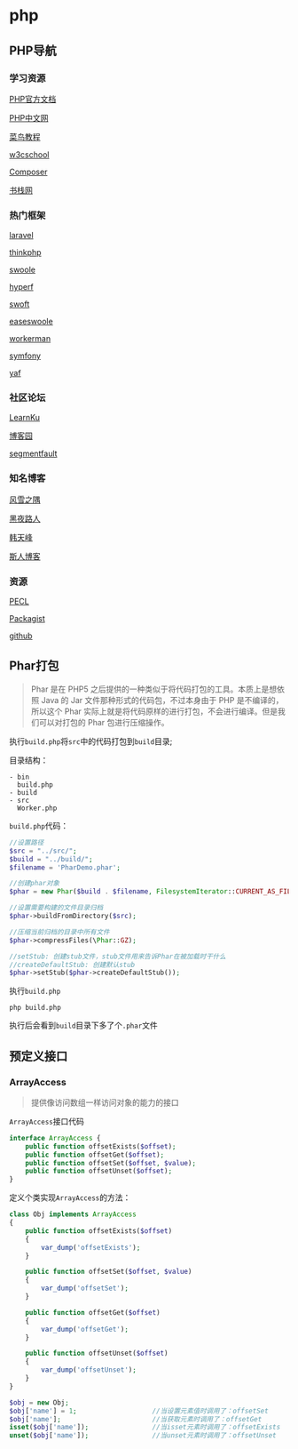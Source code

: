 # php

## PHP导航

### 学习资源

[PHP官方文档](https://www.php.net/manual/zh/)

[PHP中文网](https://www.php.cn/)

[菜鸟教程](https://www.runoob.com/php/php-tutorial.html)

[w3cschool](https://www.w3cschool.cn/php/)

[Composer](https://www.phpcomposer.com/)

[书栈网](https://www.bookstack.cn/)

### 热门框架

[laravel](https://laravel.com/)

[thinkphp](https://www.thinkphp.cn/)

[swoole](https://www.swoole.com/)

[hyperf](https://hyperf.wiki/2.2/#/)

[swoft](https://www.swoft.org/)

[easeswoole](https://www.easyswoole.com/)

[workerman](https://www.workerman.net/)

[symfony](http://symfony.p2hp.com/)

[yaf](https://github.com/laruence/yaf)

### 社区论坛

[LearnKu](https://learnku.com/php)

[博客园](https://www.cnblogs.com/)

[segmentfault](https://segmentfault.com/)

### 知名博客

[风雪之隅](https://www.laruence.com/)

[黑夜路人](https://blog.csdn.net/heiyeshuwu/category_193911_1.html)

[韩天峰](http://rango.swoole.com/)

[斯人博客](https://blog.csdn.net/siren0203/article/list/)

### 资源

[PECL](http://pecl.php.net/)

[Packagist](https://packagist.org/)

[github](https://github.com/)

## Phar打包

> Phar 是在 PHP5 之后提供的一种类似于将代码打包的工具。本质上是想依照 Java 的 Jar 文件那种形式的代码包，不过本身由于 PHP 是不编译的，所以这个 Phar 实际上就是将代码原样的进行打包，不会进行编译。但是我们可以对打包的 Phar 包进行压缩操作。

执行`build.php`将`src`中的代码打包到`build`目录; 

目录结构：
```
- bin
  build.php   
- build
- src
  Worker.php
```

`build.php`代码：
```php
//设置路径
$src = "../src/";
$build = "../build/";
$filename = 'PharDemo.phar';

//创建phar对象
$phar = new Phar($build . $filename, FilesystemIterator::CURRENT_AS_FILEINFO | FilesystemIterator::KEY_AS_FILENAME, $filename);

//设置需要构建的文件目录归档
$phar->buildFromDirectory($src);

//压缩当前归档的目录中所有文件
$phar->compressFiles(\Phar::GZ);

//setStub: 创建stub文件，stub文件用来告诉Phar在被加载时干什么
//createDefaultStub: 创建默认stub
$phar->setStub($phar->createDefaultStub());
```

执行`build.php`
```
php build.php
```

执行后会看到`build`目录下多了个`.phar`文件

## 预定义接口

### ArrayAccess

> 提供像访问数组一样访问对象的能力的接口

`ArrayAccess`接口代码
```php
interface ArrayAccess {
    public function offsetExists($offset);
    public function offsetGet($offset);
    public function offsetSet($offset, $value);
    public function offsetUnset($offset);
}
```

定义个类实现`ArrayAccess`的方法：
```php
class Obj implements ArrayAccess
{
    public function offsetExists($offset)
    {
        var_dump('offsetExists');
    }

    public function offsetSet($offset, $value)
    {
        var_dump('offsetSet');
    }

    public function offsetGet($offset)
    {
        var_dump('offsetGet');
    }

    public function offsetUnset($offset)
    {
        var_dump('offsetUnset');
    }
}

$obj = new Obj;
$obj['name'] = 1;                   //当设置元素值时调用了：offsetSet
$obj['name'];                       //当获取元素时调用了：offsetGet
isset($obj['name']);                //当isset元素时调用了：offsetExists
unset($obj['name']);                //当unset元素时调用了：offsetUnset
```